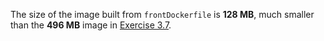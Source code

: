 The size of the image built from `frontDockerfile` is **128 MB**, much smaller than the **496 MB** image in [Exercise 3.7](https://github.com/zabop/devopswithdocker/tree/master/part3/ex7).
